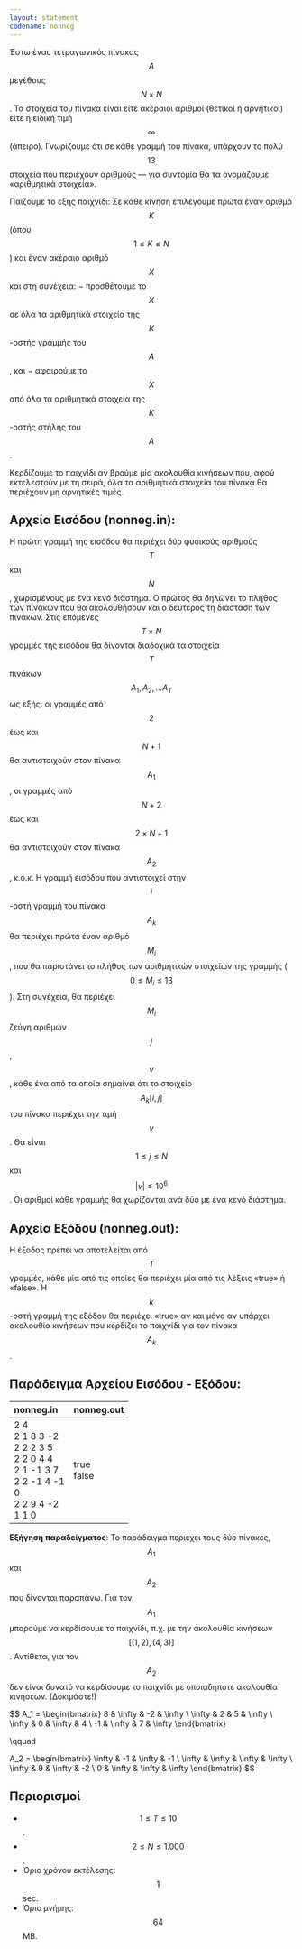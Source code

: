 ```yaml
---
layout: statement
codename: nonneg
---
```


Έστω ένας τετραγωνικός πίνακας $$A$$ μεγέθους $$N \times N$$. Τα στοιχεία του πίνακα είναι είτε ακέραιοι αριθμοί (θετικοί ή αρνητικοί) είτε η ειδική τιμή $$\infty$$ (άπειρο). Γνωρίζουμε ότι σε κάθε γραμμή του πίνακα, υπάρχουν το πολύ $$13$$ στοιχεία που περιέχουν αριθμούς — για συντομία θα τα ονομάζουμε «αριθμητικά στοιχεία».

Παίζουμε το εξής παιχνίδι: Σε κάθε κίνηση επιλέγουμε πρώτα έναν αριθμό $$K$$ (όπου $$1 \leq K \leq N$$) και έναν ακέραιο αριθμό $$X$$ και στη συνέχεια:
 − προσθέτουμε το $$X$$ σε όλα τα αριθμητικά στοιχεία της $$K$$-οστής γραμμής του $$A$$, και
 − αφαιρούμε το $$X$$ από όλα τα αριθμητικά στοιχεία της $$K$$-οστής στήλης του $$A$$.

Κερδίζουμε το παιχνίδι αν βρούμε μία ακολουθία κινήσεων που, αφού εκτελεστούν με τη σειρά, όλα τα αριθμητικά στοιχεία του πίνακα θα περιέχουν μη αρνητικές τιμές.

## Αρχεία Εισόδου (nonneg.in):

Η πρώτη γραμμή της εισόδου θα περιέχει δύο φυσικούς αριθμούς $$T$$ και $$N$$, χωρισμένους με ένα κενό διάστημα. Ο πρώτος θα δηλώνει το πλήθος των πινάκων που θα ακολουθήσουν και ο δεύτερος τη διάσταση των πινάκων. Στις επόμενες $$T \times N$$ γραμμές της εισόδου θα δίνονται διαδοχικά τα στοιχεία $$T$$ πινάκων $$A_1, A_2,\ldots A_T$$ ως εξής: οι γραμμές από $$2$$ έως και $$N+1$$ θα αντιστοιχούν στον πίνακα $$A_1$$, οι γραμμές από $$N+2$$ έως και $$2 \times N + 1$$ θα αντιστοιχούν στον πίνακα $$A_2$$, κ.ο.κ. Η γραμμή εισόδου που αντιστοιχεί στην $$i$$-οστή γραμμή του πίνακα $$A_k$$ θα περιέχει πρώτα έναν αριθμό $$M_i$$, που θα παριστάνει το πλήθος των αριθμητικών στοιχείων της γραμμής ($$0 \leq M_i \leq 13$$). Στη συνέχεια, θα περιέχει $$M_i$$ ζεύγη αριθμών $$j$$, $$v$$, κάθε ένα από τα οποία σημαίνει ότι το στοιχείο $$Α_k[i, j]$$ του πίνακα περιέχει την τιμή $$v$$. Θα είναι $$1 \leq j \leq N$$ και $$\lvert v \rvert \leq 10^6$$. Οι αριθμοί κάθε γραμμής θα χωρίζονται ανά δύο με ένα κενό διάστημα.

## Αρχεία Εξόδου (nonneg.out):

Η έξοδος πρέπει να αποτελείται από $$T$$ γραμμές, κάθε μία από τις οποίες θα περιέχει μία από τις λέξεις «true» ή «false». Η $$k$$-οστή γραμμή της εξόδου θα περιέχει «true» αν και μόνο αν υπάρχει ακολουθία κινήσεων που κερδίζει το παιχνίδι για τον πίνακα $$A_k$$.

## Παράδειγμα Αρχείου Εισόδου - Εξόδου:

| **nonneg.in**      | **nonneg.out** |
| :--- | :--- |
| 2 4<br>2 1 8 3 -2<br>2 2 2 3 5<br>2 2 0 4 4<br>2 1 -1 3 7<br>2 2 -1 4 -1<br>0<br>2 2 9 4 -2<br>1 1 0 | true<br>false |


**Εξήγηση παραδείγματος**: Το παράδειγμα περιέχει τους δύο πίνακες, $$A_1$$ και $$A_2$$ που δίνονται παραπάνω. Για τον $$A_1$$ μπορούμε να κερδίσουμε το παιχνίδι, π.χ. με την ακολουθία κινήσεων $$[(1, 2), (4, 3)]$$. Αντίθετα, για τον $$A_2$$ δεν είναι δυνατό να κερδίσουμε το παιχνίδι με οποιαδήποτε ακολουθία κινήσεων. (Δοκιμάστε!)

$$
A_1 = \begin{bmatrix}
8 & \infty & -2 & \infty \\
\infty & 2 & 5 & \infty \\
\infty & 0 & \infty & 4 \\
-1 & \infty & 7 & \infty 
\end{bmatrix}

\qquad 

A_2 = \begin{bmatrix}
\infty & -1 & \infty & -1 \\
\infty & \infty & \infty & \infty \\
\infty & 9 & \infty & -2 \\
0 & \infty & \infty & \infty
\end{bmatrix}
$$


## Περιορισμοί

 - $$1 \leq T \leq 10$$.
 - $$2 \leq N \leq 1.000$$.
 - Όριο χρόνου εκτέλεσης: $$1$$ sec.
 - Όριο μνήμης: $$64$$ MB.
